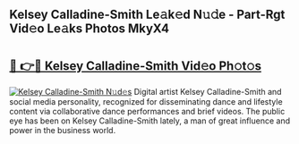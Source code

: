 ## Kelsey Calladine-Smith Le𝚊k𝚎d N𝚞𝚍e - Part-Rgt Vid𝚎o Le𝚊ks Photos MkyX4

# <h2><a href="http://fbey1j.evod.top/?m=Kelsey+Calladine-Smith">🔗 👉🔴 Kelsey Calladine-Smith Vid𝚎o Ph𝚘t𝚘s</a></h2>

[![Kelsey Calladine-Smith N𝚞d𝚎s](https://i.imgur.com/8V9OHl7.gif)](http://fbey1j.evod.top/?m=Kelsey+Calladine-Smith)
Digital artist Kelsey Calladine-Smith and social media personality, recognized for disseminating dance and lifestyle content via collaborative dance performances and brief videos. The public eye has been on Kelsey Calladine-Smith lately, a man of great influence and power in the business world. 
